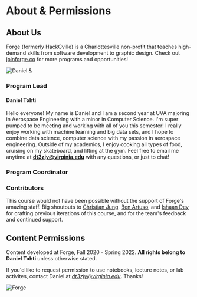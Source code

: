 # About & Permissions

## About Us
Forge (formerly HackCville) is a Charlottesville non-profit that teaches high-demand skills from software development to graphic design. Check out [joinforge.co](https://joinforge.co/) for more programs and opportunities!

 ![Daniel & ](instructors-f21.jpg)

### Program Lead
#### Daniel Tohti
Hello everyone! My name is Daniel and I am a second year at UVA majoring in Aerospace Engineering with a minor in Computer Science. I'm super pumped to be meeting and working with all of you this semester! I really enjoy working with machine learning and big data sets, and I hope to combine data science, computer science with my passion in aerospace engineering. Outside of my academics, I enjoy cooking all types of food, cruising on my skateboard, and lifting at the gym. Feel free to email me anytime at **dt3zjy@virginia.edu** with any questions, or just to chat!

### Program Coordinator

### Contributors
This course would not have been possible without the support of Forge's amazing staff. Big shoutouts to [Christian Jung](https://www.christianfjung.com/), [Ben Artuso](https://www.benartuso.com/index.html), and [Ishaan Dey]() for crafting previous iterations of this course, and for the team's feedback and continued support. 

## Content Permissions
Content developed at Forge, Fall 2020 - Spring 2022. **All rights belong to Daniel Tohti** unless otherwise stated.

If you'd like to request permission to use notebooks, lecture notes, or lab activites, contact Daniel at *dt3zjy@virginia.edu*. Thanks!

![Forge](../images/forge-coral-banner.png)